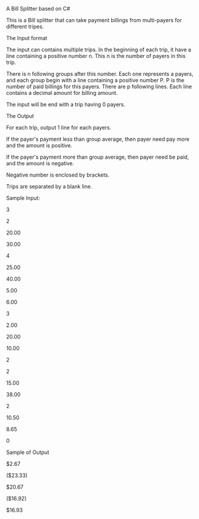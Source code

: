 A Bill Splitter based on C#

This is a Bill splitter that can take payment billings from multi-payers for different tripes.

The Input format

The input can contains multiple trips. 
In the beginning of each trip, it have a line containing a positive number n.
This n is the number of payers in this trip.

There is n following groups after this number.
Each one represents a payers, and each group begin with a line containing a positive number P.
P is the number of paid billings for this payers.
There are p following lines.
Each line contains a decimal amount for billing amount.

The input will be end with a trip having 0 payers.

The Output

For each trip, output 1 line for each payers.

If the payer's payment less than group average, then payer need pay more and the amount is positive.

If the payer's payment more than group average, then payer need be paid, and the amount is negative. 

Negative number is enclosed by brackets.

Trips are separated by a blank line.

Sample Input:

3

2

20.00

30.00

4

25.00

40.00

5.00

6.00

3

2.00

20.00

10.00

2

2

15.00

38.00

2

10.50

8.65

0

Sample of Output

$2.67

($23.33)

$20.67


($16.92)

$16.93

